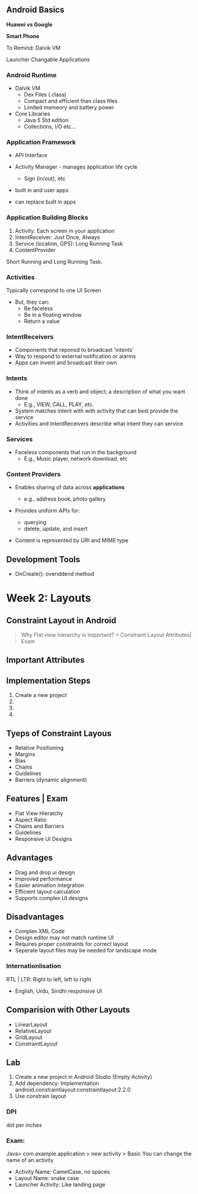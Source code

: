 ## Android Basics



**Huawei vs Google**


**Smart Phone**


To Remind: Dalvik VM

Launcher Changable Applications


### Android Runtime
- Dalvik VM
    - Dex Files (.class)
    - Compact and efficient than class files
    - Limited memeory and battery power
- Core Libraries
    - Java 5 Std edition
    - Collections, I/O etc...

### Application Framework
- API Interface
- Activity Manager - manages application life cycle
    - Sign (in/out), etc

- built in and user apps
- can replace built in apps


### Application Building Blocks
1. Activity: Each screen in your application
2. IntentReceiver: Just Once, Always
3. Service (location, GPS): Long Running Task
4. ContentProvider

Short Running and Long Running Task.



### Activities
Typically correspond to one UI Screen
- But, they can:
    - Be faceless
    - Be in a floating window
    - Return a value

### IntentReceivers
- Components that reponsd to broadcast 'intents'
- Way to respond to external notification or alarms
- Apps can invent and broadcast their own 


### Intents
- Think of intents as a verb and object; a description of what you want done
    - E.g., VIEW, CALL, PLAY, etc.
- System matches intent with with activity that can best provide the service
- Activities and IntentReceivers describe what intent they can service

### Services
- Faceless components that run in the background
    - E.g., Music player, network download, etc


### Content Providers
- Enables sharing of data across **applications**
    - e.g., address book, photo gallery

- Provides uniform APIs for:
    - querying
    - delete, update, and insert
- Content is represented by URI and MIME type


## Development Tools



- OnCreate(): overiddend method



# Week 2: Layouts

## Constraint Layout in Android

> Why Flat view hierarchy is important? + Constraint Layout Attributes| Exam


## Important Attributes

## Implementation Steps
1. Create a new project
2.
3.
4.


## Tyeps of Constraint Layous
- Relative Positioning
- Margins
- Bias
- Chains
- Guidelines
- Barriers (dynamic alignment)

## Features | Exam
- Flat View Hieratchy
- Aspect Ratio
- Chains and Barriers
- Guidelines
- Responsive UI Designs


## Advantages
- Drag and drop ui design
- Improved performance
- Easier animation integration
- Efficient layout calculation
- Supports complex UI designs

## Disadvantages
- Complex XML Code
- Design editor may not match runtime UI
- Requires proper constraints for correct layout
- Seperate layout files may be needed for landscape mode



### Internationlisation
RTL | LTR: Right to left, left to right
- English, Urdu, Sindhi responsive UI



## Comparision with Other Layouts
- LinearLayout
- RelativeLayout
- GridLayout
- ConstraintLayout


## Lab
1. Create a new project in Android Studio (Empty Activity)
2. Add dependency: Implementation android.constraintlayout:constraintlayout:2.2.0
3. Use constrain layout

### DPI
dot per inches


### Exam: 
Java> com.example.application > new activity > Basic
You can change the name of an activity <br>

- Activity Name: CamelCase, no spaces
- Layout Name: snake case
- Launcher Activity: Like landing page




